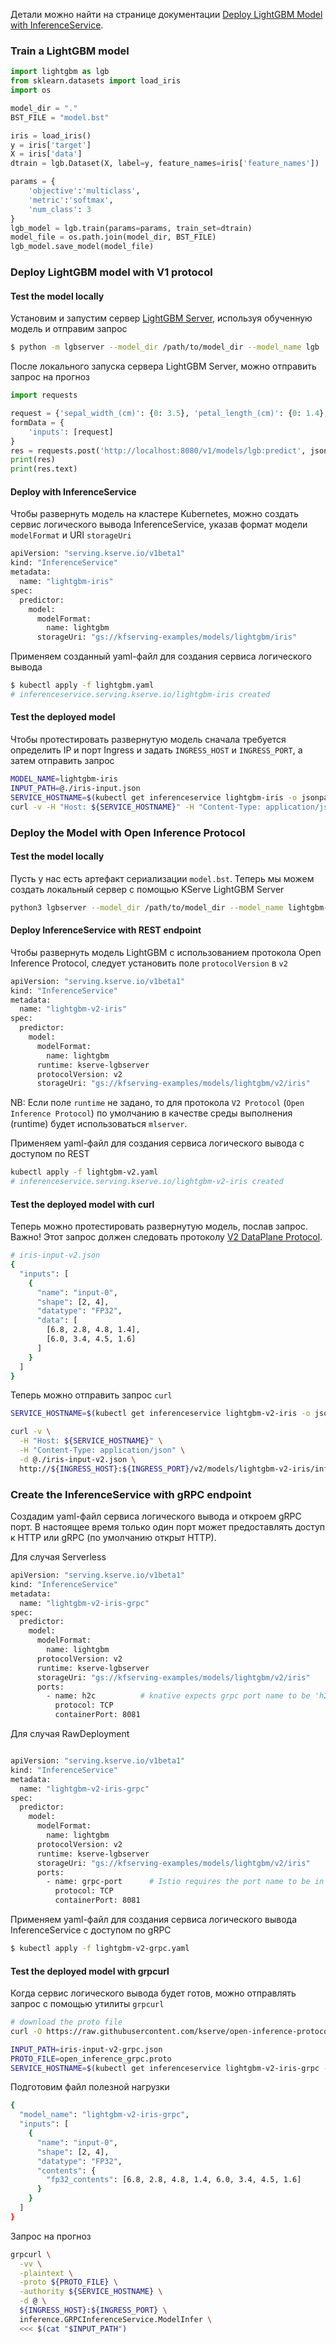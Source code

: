 Детали можно найти на странице документации [Deploy LightGBM Model with InferenceService](https://kserve.github.io/website/latest/modelserving/v1beta1/lightgbm/).
### Train a LightGBM model

```python
import lightgbm as lgb
from sklearn.datasets import load_iris
import os

model_dir = "."
BST_FILE = "model.bst"

iris = load_iris()
y = iris['target']
X = iris['data']
dtrain = lgb.Dataset(X, label=y, feature_names=iris['feature_names'])

params = {
    'objective':'multiclass', 
    'metric':'softmax',
    'num_class': 3
}
lgb_model = lgb.train(params=params, train_set=dtrain)
model_file = os.path.join(model_dir, BST_FILE)
lgb_model.save_model(model_file)
```
### Deploy LightGBM model with V1 protocol

#### Test the model locally

Установим и запустим сервер [LightGBM Server](https://github.com/kserve/kserve/tree/master/python/lgbserver), используя обученную модель и отправим запрос
```bash
$ python -m lgbserver --model_dir /path/to/model_dir --model_name lgb
```

После локального запуска сервера LightGBM Server, можно отправить запрос на прогноз
```python
import requests

request = {'sepal_width_(cm)': {0: 3.5}, 'petal_length_(cm)': {0: 1.4}, 'petal_width_(cm)': {0: 0.2},'sepal_length_(cm)': {0: 5.1} }
formData = {
    'inputs': [request]
}
res = requests.post('http://localhost:8080/v1/models/lgb:predict', json=formData)
print(res)
print(res.text)
```

#### Deploy with InferenceService

Чтобы развернуть модель на кластере Kubernetes, можно создать сервис логического вывода InferenceService, указав формат модели `modelFormat` и URI `storageUri`
```bash
apiVersion: "serving.kserve.io/v1beta1"
kind: "InferenceService"
metadata:
  name: "lightgbm-iris"
spec:
  predictor:
    model:
      modelFormat:
        name: lightgbm
      storageUri: "gs://kfserving-examples/models/lightgbm/iris"
```

Применяем созданный yaml-файл для создания сервиса логического вывода
```bash
$ kubectl apply -f lightgbm.yaml
# inferenceservice.serving.kserve.io/lightgbm-iris created
```

#### Test the deployed model

Чтобы протестировать развернутую модель сначала требуется определить IP и порт Ingress и задать `INGRESS_HOST` и `INGRESS_PORT`, а затем отправить запрос
```bash
MODEL_NAME=lightgbm-iris
INPUT_PATH=@./iris-input.json
SERVICE_HOSTNAME=$(kubectl get inferenceservice lightgbm-iris -o jsonpath='{.status.url}' | cut -d "/" -f 3)
curl -v -H "Host: ${SERVICE_HOSTNAME}" -H "Content-Type: application/json" http://${INGRESS_HOST}:${INGRESS_PORT}/v1/models/$MODEL_NAME:predict -d $INPUT_PATH
```

### Deploy the Model with Open Inference Protocol

#### Test the model locally

Пусть у нас есть артефакт сериализации `model.bst`. Теперь мы можем создать локальный сервер с помощью KServe LightGBM Server
```bash
python3 lgbserver --model_dir /path/to/model_dir --model_name lightgbm-v2-iris
```

#### Deploy InferenceService with REST endpoint

Чтобы развернуть модель LightGBM с использованием протокола Open Inference Protocol, следует установить поле `protocolVersion` в `v2`
```bash
apiVersion: "serving.kserve.io/v1beta1"
kind: "InferenceService"
metadata:
  name: "lightgbm-v2-iris"
spec:
  predictor:
    model:
      modelFormat:
        name: lightgbm
      runtime: kserve-lgbserver
      protocolVersion: v2
      storageUri: "gs://kfserving-examples/models/lightgbm/v2/iris"
```

NB: Если поле `runtime` не задано, то для протокола `V2 Protocol` (`Open Inference Protocol`) по умолчанию в качестве среды выполнения (runtime) будет использоваться `mlserver`.

Применяем yaml-файл для создания сервиса логического вывода с доступом по REST
```bash
kubectl apply -f lightgbm-v2.yaml
# inferenceservice.serving.kserve.io/lightgbm-v2-iris created
```

#### Test the deployed model with curl

Теперь можно протестировать развернутую модель, послав запрос. Важно! Этот запрос должен следовать протоколу [V2 DataPlane Protocol](https://github.com/kserve/kserve/tree/master/docs/predict-api/v2).
```bash
# iris-input-v2.json
{
  "inputs": [
    {
      "name": "input-0",
      "shape": [2, 4],
      "datatype": "FP32",
      "data": [
        [6.8, 2.8, 4.8, 1.4],
        [6.0, 3.4, 4.5, 1.6]
      ]
    }
  ]
}
```

Теперь можно отправить запрос `curl`
```bash
SERVICE_HOSTNAME=$(kubectl get inferenceservice lightgbm-v2-iris -o jsonpath='{.status.url}' | cut -d "/" -f 3)

curl -v \
  -H "Host: ${SERVICE_HOSTNAME}" \
  -H "Content-Type: application/json" \
  -d @./iris-input-v2.json \
  http://${INGRESS_HOST}:${INGRESS_PORT}/v2/models/lightgbm-v2-iris/infer
```

### Create the InferenceService with gRPC endpoint

Создадим yaml-файл сервиса логического вывода и откроем gRPC порт. В настоящее время только один порт может предоставлять доступ к HTTP или gRPC (по умолчанию открыт HTTP).

Для случая Serverless 
```bash
apiVersion: "serving.kserve.io/v1beta1"
kind: "InferenceService"
metadata:
  name: "lightgbm-v2-iris-grpc"
spec:
  predictor:
    model:
      modelFormat:
        name: lightgbm
      protocolVersion: v2
      runtime: kserve-lgbserver
      storageUri: "gs://kfserving-examples/models/lightgbm/v2/iris"
      ports:
        - name: h2c          # knative expects grpc port name to be 'h2c'
          protocol: TCP
          containerPort: 8081
```

Для случая RawDeployment
```bash

apiVersion: "serving.kserve.io/v1beta1"
kind: "InferenceService"
metadata:
  name: "lightgbm-v2-iris-grpc"
spec:
  predictor:
    model:
      modelFormat:
        name: lightgbm
      protocolVersion: v2
      runtime: kserve-lgbserver
      storageUri: "gs://kfserving-examples/models/lightgbm/v2/iris"
      ports:
        - name: grpc-port      # Istio requires the port name to be in the format <protocol>[-<suffix>]
          protocol: TCP
          containerPort: 8081
```

Применяем yaml-файл для создания сервиса логического вывода InferenceService с доступом по gRPC
```bash
$ kubectl apply -f lightgbm-v2-grpc.yaml
```

#### Test the deployed model with grpcurl

Когда сервис логического вывода будет готов, можно отправлять запрос с помощью утилиты `grpcurl`
```bash
# download the proto file
curl -O https://raw.githubusercontent.com/kserve/open-inference-protocol/main/specification/protocol/open_inference_grpc.proto

INPUT_PATH=iris-input-v2-grpc.json
PROTO_FILE=open_inference_grpc.proto
SERVICE_HOSTNAME=$(kubectl get inferenceservice lightgbm-v2-iris-grpc -o jsonpath='{.status.url}' | cut -d "/" -f 3)
```

Подготовим файл полезной нагрузки
```bash
{
  "model_name": "lightgbm-v2-iris-grpc",
  "inputs": [
    {
      "name": "input-0",
      "shape": [2, 4],
      "datatype": "FP32",
      "contents": {
        "fp32_contents": [6.8, 2.8, 4.8, 1.4, 6.0, 3.4, 4.5, 1.6]
      }
    }
  ]
}
```

Запрос на прогноз
```bash
grpcurl \
  -vv \
  -plaintext \
  -proto ${PROTO_FILE} \
  -authority ${SERVICE_HOSTNAME} \
  -d @ \
  ${INGRESS_HOST}:${INGRESS_PORT} \
  inference.GRPCInferenceService.ModelInfer \
  <<< $(cat "$INPUT_PATH")
```

